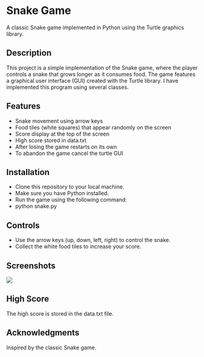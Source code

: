 # Snake Game
A classic Snake game implemented in Python using the Turtle graphics library.

## Description
This project is a simple implementation of the Snake game, where the player controls a snake that grows longer as it consumes food. The game features a graphical user interface (GUI) created with the Turtle library. I have implemented this program using several classes.

## Features
  - Snake movement using arrow keys
  - Food tiles (white squares) that appear randomly on the screen
  - Score display at the top of the screen
  - High score stored in data.txt
  - After losing the game restarts on its own
  - To abandon the game cancel the turtle GUI

## Installation
  - Clone this repository to your local machine.
  - Make sure you have Python installed.
  - Run the game using the following command:
  - python snake.py

## Controls
  - Use the arrow keys (up, down, left, right) to control the snake.
  - Collect the white food tiles to increase your score.

## Screenshots
![](https://github.com/xaviermatroski/Snake-game/assets/141320984/fdf68d7b-8b02-4b57-a3f5-1ef2b0fea074)

## High Score
The high score is stored in the data.txt file.

## Acknowledgments
Inspired by the classic Snake game.
